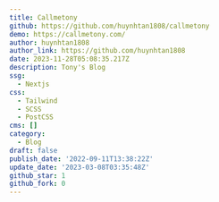 ```yaml
---
title: Callmetony
github: https://github.com/huynhtan1808/callmetony
demo: https://callmetony.com/
author: huynhtan1808
author_link: https://github.com/huynhtan1808
date: 2023-11-28T05:08:35.217Z
description: Tony's Blog
ssg:
  - Nextjs
css:
  - Tailwind
  - SCSS
  - PostCSS
cms: []
category:
  - Blog
draft: false
publish_date: '2022-09-11T13:38:22Z'
update_date: '2023-03-08T03:35:48Z'
github_star: 1
github_fork: 0
---
```

